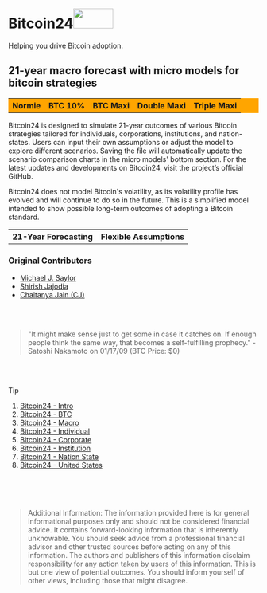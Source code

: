 # Bitcoin24<img src="https://github.com/bitcoin-model/bitcoin_model/blob/main/bitcoin.png" width="80" height="40">
Helping you drive Bitcoin adoption.

## 21-year macro forecast with micro models for bitcoin strategies
<table style="background-color: orange;">
  <tr>
    <th>Normie</th>
    <th>BTC 10%</th>
    <th>BTC Maxi</th>
    <th>Double Maxi</th>
    <th>Triple Maxi</th>
  </tr>
</table>

Bitcoin24 is designed to simulate 21-year outcomes of various Bitcoin strategies tailored for individuals, corporations, institutions, and nation-states. Users can input their own assumptions or adjust the model to explore different scenarios. Saving the file will automatically update the scenario comparison charts in the micro models' bottom section. For the latest updates and developments on Bitcoin24, visit the project’s official GitHub.

Bitcoin24 does not model Bitcoin's volatility, as its volatility profile has evolved and will continue to do so in the future. This is a simplified model intended to show possible long-term outcomes of adopting a Bitcoin standard.
<table>
  <tr>
    <th>21-Year Forecasting</th>
    <th>Flexible Assumptions</th>
  </tr>
</table>

### Original Contributors
- <a href= "https://x.com/saylor">Michael J. Saylor</a>
- <a href="https://x.com/shirishjajodia">Shirish Jajodia</a>
- <a href="https://x.com/_ChaitanyaJ">Chaitanya Jain (CJ)</a>

<br>
<br>

>"It might make sense just to get some in case it catches on. If enough people think the same way, that becomes a self-fulfilling prophecy." - Satoshi Nakamoto on 01/17/09 (BTC Price: $0)

<br>
<br>

> [!TIP]
> 1. <a href="https://github.com/user-attachments/assets/2710d05e-cfce-41a9-84ec-eb39d0afc6e0">Bitcoin24 - Intro</a>
> 2. <a href="https://github.com/user-attachments/assets/d6842ec0-f919-4f82-8ee2-10bcc3fe8f97">Bitcoin24 - BTC</a>
> 3. <a href="https://github.com/user-attachments/assets/1379c00b-7b38-435a-8ec3-b43fd3319871">Bitcoin24 - Macro</a>
> 4. <a href="https://github.com/user-attachments/assets/3ce97819-e76e-449f-ab4a-3405dcc098f5">Bitcoin24 - Individual</a>
> 5. <a href="https://github.com/user-attachments/assets/8afa6ed9-301d-4c3d-8f90-ad1556043155">Bitcoin24 - Corporate</a>
> 6. <a href="https://github.com/user-attachments/assets/eaffca98-cb3f-4ec3-bec8-4d44b6b6fe1f">Bitcoin24 - Institution</a>
> 7. <a href="https://github.com/user-attachments/assets/6cc536b6-9087-4231-993b-b1a42477b2ae">Bitcoin24 - Nation State</a>
> 8. <a href="https://github.com/user-attachments/assets/37aab46f-a840-4aed-a48d-8179f1b48d50">Bitcoin24 - United States</a>
<br>
<br>
<br>





>Additional Information:  The information provided here is for general informational purposes only and should not be considered financial advice. It contains forward-looking information that is inherently unknowable. You should seek advice from a professional financial advisor and other trusted sources before acting on any of this information. The authors and publishers of this information disclaim responsibility for any action taken by users of this information.  This is but one view of potential outcomes. You should inform yourself of other views, including those that might disagree.





